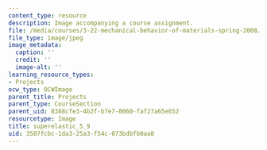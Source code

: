 ```yaml
---
content_type: resource
description: Image accompanying a course assignment.
file: /media/courses/3-22-mechanical-behavior-of-materials-spring-2008/3507fcbc1da325a3f54c073bdbfb0aa8_superelastic_5_9.jpg
file_type: image/jpeg
image_metadata:
  caption: ''
  credit: ''
  image-alt: ''
learning_resource_types:
- Projects
ocw_type: OCWImage
parent_title: Projects
parent_type: CourseSection
parent_uid: 8388cfe3-4b2f-b7e7-0060-faf27a65e652
resourcetype: Image
title: superelastic_5_9
uid: 3507fcbc-1da3-25a3-f54c-073bdbfb0aa8
---
```

